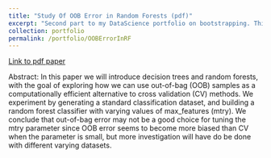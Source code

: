 ```yaml
---
title: "Study Of OOB Error in Random Forests (pdf)"
excerpt: "Second part to my DataScience portfolio on bootstrapping. This time investigating how bootstrapping is used in Random forests. Consequentially, we have out of bag samples which can be used as an alternative to cross validation methods. I wanted to investigate the error using OOB over CV for different values of 'max_features' in the random forest."
collection: portfolio
permalink: /portfolio/OOBErrorInRF
---
```

[Link to pdf paper](http://TBlainUoB.github.io/files/OOBErrorInRF.pdf)

Abstract:
In this paper we will introduce decision trees and random forests, with the goal of exploring how we can use out-of-bag (OOB) samples as a computationally efficient alternative to cross validation (CV) methods. We experiment by generating a standard classification dataset, and building a random forest classifier with varying values of max_features (mtry). We conclude that out-of-bag error may not be a good choice for tuning the mtry parameter since OOB error seems to become more biased than CV when the parameter is small, but more investigation will have do be done with different varying datasets.
